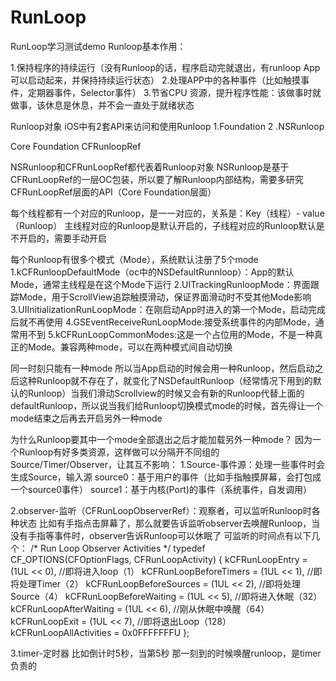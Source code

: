 # RunLoop
RunLoop学习测试demo
Runloop基本作用：

1.保持程序的持续运行（没有Runloop的话，程序启动完就退出，有runloop App可以启动起来，并保持持续运行状态）
2.处理APP中的各种事件（比如触摸事件，定期器事件，Selector事件）
3.节省CPU 资源，提升程序性能：该做事时就做事，该休息是休息，并不会一直处于就绪状态

Runloop对象
iOS中有2套API来访问和使用Runloop
1.Foundation
2 .NSRunloop

Core Foundation
CFRunloopRef

NSRunloop和CFRunLoopRef都代表着Runloop对象
NSRunloop是基于CFRunLoopRef的一层OC包装，所以要了解Runloop内部结构，需要多研究CFRunLoopRef层面的API（Core Foundation层面）

每个线程都有一个对应的Runloop，是一一对应的，关系是：Key（线程）- value（Runloop）
主线程对应的Runloop是默认开启的，子线程对应的Runloop默认是不开启的，需要手动开启

每个Runloop有很多个模式（Mode），系统默认注册了5个mode
1.kCFRunloopDefaultMode（oc中的NSDefaultRunnloop）：App的默认Mode，通常主线程是在这个Mode下运行
2.UITrackingRunloopMode：界面跟踪Mode，用于ScrollView追踪触摸滑动，保证界面滑动时不受其他Mode影响
3.UIInitializationRunLoopMode：在刚启动App时进入的第一个Mode，启动完成后就不再使用
4.GSEventReceiveRunLoopMode:接受系统事件的内部Mode，通常用不到
5.kCFRunLoopCommonModes:这是一个占位用的Mode，不是一种真正的Mode。兼容两种mode，可以在两种模式间自动切换



同一时刻只能有一种mode 
所以当App启动的时候会用一种Runloop，然后启动之后这种Runloop就不存在了，就变化了NSDefaultRunloop（经常情况下用到的默认的Runloop）当我们滑动Scrollview的时候又会有新的Runloop代替上面的defaultRunloop，所以说当我们给Runloop切换模式mode的时候，首先得让一个mode结束之后再去开启另外一种mode

为什么Runloop要其中一个mode全部退出之后才能加载另外一种mode？
因为一个Runloop有好多类资源，这样做可以分隔开不同组的Source/Timer/Observer，让其互不影响：
1.Source-事件源：处理一些事件时会生成Source，输入源
source0：基于用户的事件（比如手指触摸屏幕，会打包成一个source0事件）
source1：基于内核(Port)的事件（系统事件，自发调用）  

2.observer-监听（CFRunLoopObserverRef）：观察者，可以监听Runloop时各种状态
比如有手指点击屏幕了，那么就要告诉监听observer去唤醒Runloop，当没有手指等事件时，observer告诉Runloop可以休眠了
可监听的时间点有以下几个：
/* Run Loop Observer Activities */
typedef CF_OPTIONS(CFOptionFlags, CFRunLoopActivity) {
kCFRunLoopEntry = (1UL << 0),                           //即将进入loop（1）
kCFRunLoopBeforeTimers = (1UL << 1),              //即将处理Timer（2）
kCFRunLoopBeforeSources = (1UL << 2),           //即将处理Source（4）
kCFRunLoopBeforeWaiting = (1UL << 5),             //即将进入休眠（32）
kCFRunLoopAfterWaiting = (1UL << 6),                //刚从休眠中唤醒（64）
kCFRunLoopExit = (1UL << 7),                              //即将退出Loop（128）
kCFRunLoopAllActivities = 0x0FFFFFFFU
};

3.timer-定时器
比如倒计时5秒，当第5秒 那一刻到的时候唤醒runloop，是timer负责的

